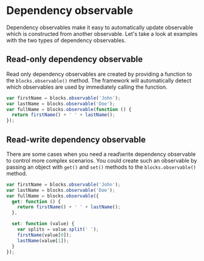 # Dependency observable

Dependency observables make it easy to automatically update observable which is constructed from another observable. Let's take a look at examples with the two types of dependency observables.

## Read-only dependency observable

Read only dependency observables are created by providing a function to the `blocks.observable()` method. The framework will automatically detect which observables are used by immediately calling the function.

```javascript
var firstName = blocks.observable('John');
var lastName = blocks.observable('Doe');
var fullName = blocks.observable(function () {
  return firstName() + ' ' + lastName();
});
```

## Read-write dependency observable

There are some cases when you need a read\write dependency observable
to control more complex scenarios. You could create such an observable
by passing an object with `get()` and `set()` methods to the `blocks.observable()` method.

```javascript
var firstName = blocks.observable('John');
var lastName = blocks.observable('Doe');
var fullName = blocks.observable({
  get: function () {
    return firstName() + ' ' + lastName();
  },

  set: function (value) {
    var splits = value.split(' ');
    firstName(value[0]);
    lastName(value[1]);
  }
});
```
